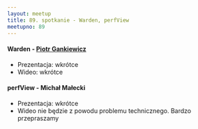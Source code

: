 ```yaml
---
layout: meetup
title: 89. spotkanie - Warden, perfView
meetupno: 89
---
```


#### Warden - [Piotr Gankiewicz](http://piotrgankiewicz.com/blog)
* Prezentacja: wkrótce
* Wideo: wkrótce

#### perfView - Michał Małecki
* Prezentacja: wkrótce
* Wideo nie będzie z powodu problemu technicznego. Bardzo przepraszamy
